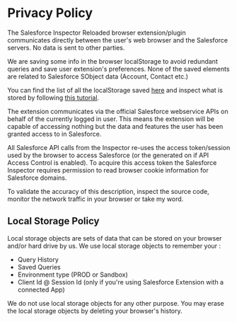 # Privacy Policy

The Salesforce Inspector Reloaded browser extension/plugin communicates directly between the user's web browser and the Salesforce servers. No data is sent to other parties.

We are saving some info in the browser localStorage to avoid redundant queries and save user extension's preferences. None of the saved elements are related to Salesforce SObject data (Account, Contact etc.)

You can find the list of all the localStorage saved [here](https://github.com/search?q=repo:tprouvot/Salesforce-Inspector-reloaded+"localStorage"+path:addon&type=code) and inspect what is stored by following [this tutorial](https://tprouvot.github.io/Salesforce-Inspector-reloaded/how-to/#import-export-configuration-saved-query-etc).

The extension communicates via the official Salesforce webservice APIs on behalf of the currently logged in user. This means the extension will be capable of accessing nothing but the data and features the user has been granted access to in Salesforce.

All Salesforce API calls from the Inspector re-uses the access token/session used by the browser to access Salesforce (or the generated on if API Access Control is enabled). To acquire this access token the Salesforce Inspector requires permission to read browser cookie information for Salesforce domains.

To validate the accuracy of this description, inspect the source code, monitor the network traffic in your browser or take my word.

## Local Storage Policy
Local storage objects are sets of data that can be stored on your browser and/or hard drive by us.
We use local storage objects to remember your :

- Query History
- Saved Queries
- Environment type (PROD or Sandbox)
- Client Id @ Session Id (only if you're using Salesforce Extension with a connected App)

We do not use local storage objects for any other purpose. You may erase the local storage objects by deleting your browser's history.